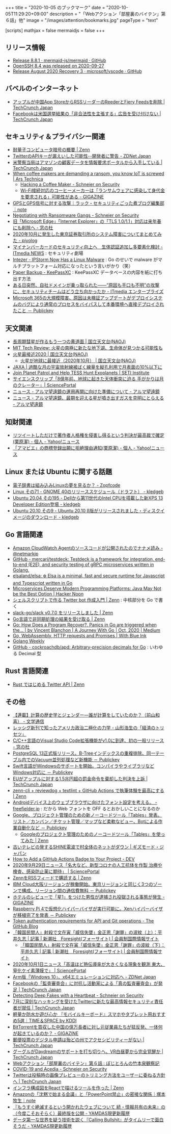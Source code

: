 +++
title = "2020-10-05 のブックマーク"
date =  "2020-10-05T11:29:20+09:00"
description = "「Webアクション「部屋裏のバイテン」第６話」他"
image = "/images/attention/bookmarks.jpg"
pageType = "text"

[scripts]
  mathjax = false
  mermaidjs = false
+++

## リリース情報

- [Release 8.8.1 · mermaid-js/mermaid · GitHub](https://github.com/mermaid-js/mermaid/releases/tag/8.8.1)
- [OpenSSH 8.4 was released on 2020-09-27](https://www.openssh.com/txt/release-8.4)
- [Release August 2020 Recovery 3 · microsoft/vscode · GitHub](https://github.com/microsoft/vscode/releases/tag/1.49.3)

## バベルのインターネット

- [アップルが中国App StoreからRSSリーダーのReederとFiery Feedsを削除  |  TechCrunch Japan](https://jp.techcrunch.com/2020/09/30/2020-09-30-apple-removes-two-rss-feed-readers-from-china-app-store/)
- [Facebookは米国選挙結果の「非合法性を主張する」広告を受け付けない  |  TechCrunch Japan](https://jp.techcrunch.com/2020/10/02/2020-10-01-facebook-election-ad-ban-delegitimize-election-results/)

## セキュリティ＆プライバシー関連

- [耐量子コンピュータ暗号の概要 | Zenn](https://zenn.dev/fpc_community/articles/06f3244d58a3f4285148)
- [TwitterのAPIキーが漏えいした可能性--開発者に警告 - ZDNet Japan](https://japan.zdnet.com/article/35160086/)
- [米警察当局はアマゾンの顧客データを情報要求ポータルから入手している  |  TechCrunch Japan](https://jp.techcrunch.com/2020/09/28/2020-09-27-this-is-how-police-request-customer-data-from-amazon/)
- [When coffee makers are demanding a ransom, you know IoT is screwed | Ars Technica](https://arstechnica.com/information-technology/2020/09/how-a-hacker-turned-a-250-coffee-maker-into-ransom-machine/)
    - [Hacking a Coffee Maker - Schneier on Security](https://www.schneier.com/blog/archives/2020/09/hacking-a-coffee-maker.html)
    - [Wi-Fi接続対応のコーヒーメーカーは「ランサムウェアに感染して身代金を要求される」可能性がある - GIGAZINE](https://gigazine.net/news/20200929-coffee-makers-demanding-ransom/)
- [GPSとGPS信号に対する攻撃｜ラック・セキュリティごった煮ブログ編集部｜note](https://note.com/lacnote/n/n44b51480440b)
- [Negotiating with Ransomware Gangs - Schneier on Security](https://www.schneier.com/blog/archives/2020/09/negotiating-with-ransomware-gangs.html)
- [旧「Microsoft Edge」「Internet Explorer」の「TLS 1.0/1.1」対応は来年春にも削除へ - 窓の杜](https://forest.watch.impress.co.jp/docs/news/1280301.html)
- [2020年10月に発生した東京証券取引所のシステム障害についてまとめてみた - piyolog](https://piyolog.hatenadiary.jp/entry/2020/10/02/131524)
- [マイナンバーカードのセキュリティ向上へ　生体認証追加し多要素化検討 - ITmedia NEWS](https://www.itmedia.co.jp/news/articles/2010/02/news040.html) : セキュリティ劇場
- [Intezer - IPStorm Now Has a Linux Malware](https://www.intezer.com/blog/research/a-storm-is-brewing-ipstorm-now-has-linux-malware/) : Go のせいで malware がマルチプラットフォーム対応になったという言いがかり（笑）
- [Paper Backup - KeePassXC](https://keepassxc.org/blog/2020-10-03-paper-backup/) : KeePassXC データベースの内容を紙に打ち出す方法
- [ある日突然、自社ドメインが乗っ取られた――“原因も手口も不明”の攻撃に、セキュリティチームはどう立ち向かったか - ITmedia エンタープライズ](https://www.itmedia.co.jp/enterprise/articles/2010/02/news021.html)
- [Microsoft 365の大規模障害、原因は未検証アップデートがデプロイシステムのバグにより通常のプロセスをバイパスして本番環境へ直接デプロイされたこと － Publickey](https://www.publickey1.jp/blog/20/microsoft_365.html)

## 天文関連

- [長周期彗星が作るもう一つの黄道面 | 国立天文台(NAOJ)](https://www.nao.ac.jp/news/science/2020/20200929-rise.html)
- [MIT Tech Review: 火星の南極に新たな地下湖、生命体が見つかる可能性も](https://www.technologyreview.jp/s/220490/there-might-be-even-more-underground-reservoirs-of-liquid-water-on-mars/)
- [火星最接近2020 | 国立天文台(NAOJ)](https://www.nao.ac.jp/astro/feature/mars2020/)
    - [火星が地球に最接近（2020年10月） | 国立天文台(NAOJ)](https://www.nao.ac.jp/astro/sky/2020/10-topics02.html)
- [JAXA | 過酷な月の宇宙放射線被ばく線量を縦孔利用で月表面の10%以下に](https://www.jaxa.jp/press/2020/10/20201001-1_j.html)
- [Join Planet Patrol and Help TESS Hunt Exoplanets | SETI Institute](https://seti.org/join-planet-patrol-and-help-tess-hunt-exoplanets)
- [サイエンスクリップ「8億年前、地球に起きた天体衝突に迫る 手がかりは月のクレーター」| SciencePortal](https://scienceportal.jst.go.jp/clip/20200930_01.html)
- [ニュース - アルマ望遠鏡の運用再開に向けた準備について - アルマ望遠鏡](https://alma-telescope.jp/news/recovery-202010)
- [ニュース - アルマ望遠鏡、最期を迎える星が噴き出すガスを克明にとらえる - アルマ望遠鏡](https://alma-telescope.jp/news/wind-202010)

## 知財関連

- [リツイートしただけで著作者人格権を侵害し得るという判決が最高裁で確定(栗原潔) - 個人 - Yahoo!ニュース](https://news.yahoo.co.jp/byline/kuriharakiyoshi/20200721-00189305/)
- [「アマビエ」の商標登録出願に拒絶理由通知(栗原潔) - 個人 - Yahoo!ニュース](https://news.yahoo.co.jp/byline/kuriharakiyoshi/20201003-00201327/)

## Linux または Ubuntu に関する話題

- [電子辞書は組み込みLinuxの夢を見るか？ - Zopfcode](http://www.zopfco.de/entry/sharp_brain_linux)
- [Linux その71 - GNOME 40のリリーススケジュール（ドラフト） - kledgeb](https://kledgeb.blogspot.com/2020/09/linux-71-gnome-40.html)
- [Ubuntu 20.04 その195 - Dellから第11世代のIntel CPUを搭載した新XPS 13 Developer Edition登場 - kledgeb](https://kledgeb.blogspot.com/2020/10/ubuntu-2004-195-dell11intel-cpuxps-13.html)
- [Ubuntu 20.10 その9 - Ubuntu 20.10 β版がリリースされました・ディスクイメージのダウンロード - kledgeb](https://kledgeb.blogspot.com/2020/10/ubuntu-2010-9-ubuntu-2010.html)

## Go 言語関連

- [Amazon CloudWatch Agentのソースコードが公開されたのでナナメ読み - @netmarkjp](https://netmark.jp/2020/09/2020-09-28-18-14.html)
- [GitHub - mercari/testdeck: Testdeck is a framework for integration, end-to-end (E2E), and security testing of gRPC microservices written in Golang.](https://github.com/mercari/testdeck)
- [elsaland/elsa: ❄️ Elsa is a minimal, fast and secure runtime for Javascript and Typescript written in Go](https://github.com/elsaland/elsa)
- [Microservices Deserve Modern Programming Platforms: Java May Not be the Best Option | Hacker Noon](https://hackernoon.com/microservices-deserve-modern-programming-platforms-java-may-not-be-the-best-option-1v5z3tai)
- [シェルスクリプトで作る Twitter bot 作成入門 | Zenn](https://zenn.dev/mattn/books/bb181f3f4731920f29a5) : 中核部分を Go で書く
- [slack-go/slack v0.7.0 をリリースしました | Zenn](https://zenn.dev/kanata2/articles/185da81f1bba62405c99)
- [Go言語で非同期処理の結果を受け取る | Zenn](https://zenn.dev/najeira/articles/2014-12-25-qiita-47539ab346fa0c00dc62)
- [Go: How Does a Program Recover?. Panics in Go are triggered when the… | by Vincent Blanchon | A Journey With Go | Oct, 2020 | Medium](https://medium.com/a-journey-with-go/go-how-does-a-program-recover-fbbbf27cc31e)
- [Go, WebAssembly, HTTP requests and Promises | With Blue Ink](https://withblue.ink/2020/10/03/go-webassembly-http-requests-and-promises.html)
- [Golang Weekly](https://golangweekly.com/)
- [GitHub - cockroachdb/apd: Arbitrary-precision decimals for Go](https://github.com/cockroachdb/apd) : いわゆる Decimal 型

## Rust 言語関連

- [Rust ではじめる Twitter API  | Zenn](https://zenn.dev/bin_zsh/books/83ef64248646f18d246a)

## その他

- [【連載】計算の歴史学とジェンダー―誰が計算をしていたのか？（前山和喜） - 文学通信](https://bungaku-report.com/computing.html)
- [レッシグ新刊で知ったアメリカ政治二極化の力学 - 山形浩生の「経済のトリセツ」](https://cruel.hatenablog.com/entry/2020/09/27/232504)
- [C/C++言語のVisual Studio Code拡張機能がv1.0に到達、初の一般リリース - 窓の杜](https://forest.watch.impress.co.jp/docs/news/1279175.html)
- [PostgreSQL 13正式版リリース。B-Treeインデックスの重複排除、同一テーブル内でのVacuum並列処理など新機能 － Publickey](https://www.publickey1.jp/blog/20/postgresql_13b-treevacuum.html)
- [Swift言語がWindowsのサポートを開始。コンパイラやライブラリなどWindows対応に － Publickey](https://www.publickey1.jp/blog/20/swiftwindowswindows.html)
- [EUがアップルに対する1.5兆円超の罰金命令を棄却した判決を上訴  |  TechCrunch Japan](https://jp.techcrunch.com/2020/09/28/2020-09-25-european-commission-to-appeal-decision-that-reversed-apples-15b-state-aid-tax-bill-in-ireland/)
- [zenn-cli + reviewdog + textlint + GitHub Actions で執筆体験を最高にする | Zenn](https://zenn.dev/serima/articles/4dac7baf0b9377b0b58b)
- [Androidデバイス上のウェブブラウザに向けたフォント設定を考える。 - freefielder.jp](https://freefielder.jp/blog/2017/07/css-font-for-android.html) : だから Web フォントを OFF るとおかしいことになるのか
- [Google、プロジェクト管理のための新ノーコードツール「Tables」発表。リスト／カンバン／チケット管理／マップなど柔軟なビュー、Botによる作業自動化など － Publickey](https://www.publickey1.jp/blog/20/googletablesbot.html)
    - [Googleのプロジェクト管理のためのノーコードツール「Tables」を使ってみた | Zenn](https://zenn.dev/koduki/articles/0133e091f9f56031f4dc)
- [古いテレビの発するSHINE電波で村全体のネットがダウン | ギズモード・ジャパン](https://www.gizmodo.jp/2020/09/old-tv-kills-village-internet-with-shine-em-waves.html)
- [How to Add a GitHub Actions Badge to Your Project - DEV](https://dev.to/robdwaller/how-to-add-a-github-actions-badge-to-your-project-11ci)
- [2020年9月29日ニュース「名大など、新型コロナの人工抗体を作製 治療や検査、感染防止薬に期待」 | SciencePortal](https://scienceportal.jst.go.jp/news/newsflash_review/newsflash/2020/09/20200929_01.html)
- [ZennをRSSフィードで購読する | Zenn](https://zenn.dev/zenn/articles/zenn-feed-rss)
- [IBM Cloud大阪リージョンが稼働開始。東京リージョンと同じく3つのゾーンで構成。リージョン間の通信費無料 － Publickey](https://www.publickey1.jp/blog/20/ibm_cloud3.html)
- [ホテルのレビューで「星1」をつけた男性が逮捕され投獄される事態が発生 - GIGAZINE](https://gigazine.net/news/20200928-thailand-hotel-online-review-jailed/)
- [Raspberry Pi 4で仮想化ハイパーバイザが実行可能に。Xenハイパーバイザが移植完了を発表 － Publickey](https://www.publickey1.jp/blog/20/raspberry_pi4xen.html)
- [Token authentication requirements for API and Git operations - The GitHub Blog](https://github.blog/2020-07-30-token-authentication-requirements-for-api-and-git-operations/)
- [「韓国民間人」射殺で文在寅「威信失墜」金正恩「謝罪」の波紋（上）：平井久志 | 記事 | 新潮社　Foresight(フォーサイト) | 会員制国際情報サイト](https://www.fsight.jp/articles/-/47380)
    - [「韓国民間人」射殺で文在寅「威信失墜」金正恩「謝罪」の波紋（下）：平井久志 | 記事 | 新潮社　Foresight(フォーサイト) | 会員制国際情報サイト](https://www.fsight.jp/articles/-/47381)
- [2020年10月1日ニュース「高温ほど熱伝導率が大きくなる現象を観測 東大、窒化ケイ素薄膜で」 | SciencePortal](https://scienceportal.jst.go.jp/news/newsflash_review/newsflash/2020/10/20201001_01.html)
- [Arm版「Windows 10」、x64エミュレーションに対応へ - ZDNet Japan](https://japan.zdnet.com/article/35160330/)
- [Facebookの「監査審査会」に対抗し活動家による「真の監査審査会」が発足  |  TechCrunch Japan](https://jp.techcrunch.com/2020/10/01/2020-09-30-the-real-facebook-oversight-board-launches-to-counter-facebooks-oversight-board/)
- [Detecting Deep Fakes with a Heartbeat - Schneier on Security](https://www.schneier.com/blog/archives/2020/10/detecting-deep-fakes-with-a-heartbeat.html)
- [7月に深刻なハッキングを受けたTwitterに新たな最高情報セキュリティ責任者が就任  |  TechCrunch Japan](https://jp.techcrunch.com/2020/10/02/2020-09-30-twitter-ciso-rinki-sethi/)
- [軽量か防水か遊び心か 『モバイルキーボード』スマホやタブレット用おすすめ5選｜TIME＆SPACE by KDDI](https://time-space.kddi.com/it-technology/20190611/2669)
- [BitTorrentを買収した中国の億万長者に対し元従業員たちが猛反発、一体何が起きているのか？ - GIGAZINE](https://gigazine.net/news/20201002-bittorrent-tron-justin-sun/)
- [郵便投票のデジタル申請は殆どの州でアクセシビリティーがない  |  TechCrunch Japan](https://jp.techcrunch.com/2020/10/02/2020-10-01-digital-vote-by-mail-applications-in-most-states-are-inaccessible-to-people-with-disabilities/)
- [グーグルがDaydreamのサポートを打ち切りへ、VR白昼夢から完全覚醒か  |  TechCrunch Japan](https://jp.techcrunch.com/2020/10/03/2020-10-02-google-wakes-up-from-its-vr-daydream/)
- [Webアクション「部屋裏のバイテン」第６話 : ぽじとろんの竹本泉観察記](https://positron.exblog.jp/31757162/)
- [COVID-19 and Acedia - Schneier on Security](https://www.schneier.com/blog/archives/2020/10/covid-19-and-acedia.html)
- [Twitterは投稿時の画像プレビューのトリミング方法をユーザーに委ねる方針へ  |  TechCrunch Japan](https://jp.techcrunch.com/2020/10/04/2020-10-02-twitter-may-let-users-choose-how-to-crop-image-previews-after-bias-scrutiny/)
- [インフラ構成図をReactで描けるツールを作った | Zenn](https://zenn.dev/kamiazya/articles/99a9ce0c0ea6212a186f)
- [Amazonの「沈黙で始まる会議」と「PowerPoint禁止」の密接な関係｜塚本 牧生｜note](https://note.com/tsukamoto/n/n9a1b21a7bf29)
- [『もうすぐ絶滅するという開かれたウェブについて 続・情報共有の未来』の（今度こそおそらく）最終版を公開 - YAMDAS現更新履歴](https://yamdas.hatenablog.com/entry/20201005/openweb)
- [データ第一な世界を疑う技術を説く『Calling Bullshit』がタイムリーで面白そうだ - YAMDAS現更新履歴](https://yamdas.hatenablog.com/entry/20201005/calling-bullshit)
